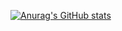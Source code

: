 [![Anurag's GitHub stats](github-readme-stats-hsgxmsj2c-josuedevs-projects.vercel.app/api?username=josueBarretogit)](https://github.com/anuraghazra/github-readme-stats)
